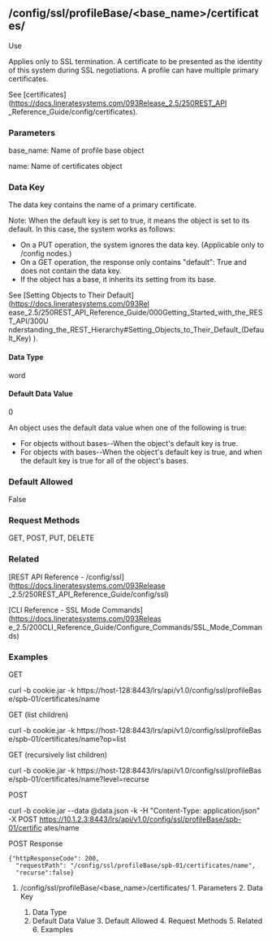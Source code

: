 ## /config/ssl/profileBase/<base_name>/certificates/<name>

Use

Applies only to SSL termination. A certificate to be presented as the identity
of this system during SSL negotiations. A profile can have multiple primary
certificates.

See [certificates](https://docs.lineratesystems.com/093Release_2.5/250REST_API
_Reference_Guide/config/certificates).

### Parameters

base_name: Name of profile base object

name: Name of certificates object

### Data Key

The data key contains the name of a primary certificate.

Note: When the default key is set to true, it means the object is set to its
default. In this case, the system works as follows:

  * On a PUT operation, the system ignores the data key. (Applicable only to /config nodes.)
  * On a GET operation, the response only contains "default": True and does not contain the data key.
  * If the object has a base, it inherits its setting from its base.

See [Setting Objects to Their Default](https://docs.lineratesystems.com/093Rel
ease_2.5/250REST_API_Reference_Guide/000Getting_Started_with_the_REST_API/300U
nderstanding_the_REST_Hierarchy#Setting_Objects_to_Their_Default_(Default_Key)
).

#### Data Type

word

#### Default Data Value

0

An object uses the default data value when one of the following is true:

  * For objects without bases--When the object's default key is true.
  * For objects with bases--When the object's default key is true, and when the default key is true for all of the object's bases.

### Default Allowed

False

### Request Methods

GET, POST, PUT, DELETE

### Related

[REST API Reference - /config/ssl](https://docs.lineratesystems.com/093Release
_2.5/250REST_API_Reference_Guide/config/ssl)

[CLI Reference - SSL Mode Commands](https://docs.lineratesystems.com/093Releas
e_2.5/200CLI_Reference_Guide/Configure_Commands/SSL_Mode_Commands)

### Examples

GET

curl -b cookie.jar -k https://host-128:8443/lrs/api/v1.0/config/ssl/profileBas
e/spb-01/certificates/name

GET (list children)

curl -b cookie.jar -k https://host-128:8443/lrs/api/v1.0/config/ssl/profileBas
e/spb-01/certificates/name?op=list

GET (recursively list children)

curl -b cookie.jar -k https://host-128:8443/lrs/api/v1.0/config/ssl/profileBas
e/spb-01/certificates/name?level=recurse

POST

curl -b cookie.jar --data @data.json -k -H "Content-Type: application/json" -X
POST https://10.1.2.3:8443/lrs/api/v1.0/config/ssl/profileBase/spb-01/certific
ates/name

POST Response

    
    
    {"httpResponseCode": 200,
      "requestPath": "/config/ssl/profileBase/spb-01/certificates/name",
      "recurse":false}

  1. /config/ssl/profileBase/<base_name>/certificates/<name>
    1. Parameters
    2. Data Key
      1. Data Type
      2. Default Data Value
    3. Default Allowed
    4. Request Methods
    5. Related
    6. Examples

